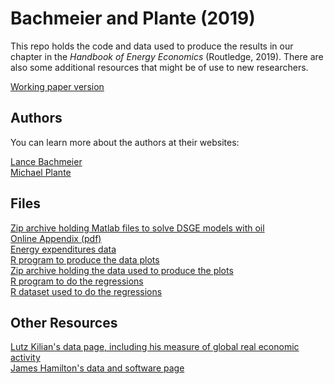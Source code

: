 # Bachmeier and Plante (2019)

This repo holds the code and data used to produce the results in our
chapter in the *Handbook of Energy Economics* (Routledge, 2019). There
are also some additional resources that might be of use to new
researchers.

[Working paper version](https://lancebachmeier.com/handbook_bachmeier_plante.pdf)

## Authors

You can learn more about the authors at their websites:

[Lance Bachmeier](https://lancebachmeier.com)  
[Michael Plante](https://sites.google.com/site/michaelplanteecon/)

## Files

[Zip archive holding Matlab files to solve DSGE models with oil](https://github.com/bachmeil/handbook/blob/master/DSGE_Codes.zip)  
[Online Appendix (pdf)](https://github.com/bachmeil/handbook/blob/master/handbook-appendix.pdf)  
[Energy expenditures data](https://github.com/bachmeil/handbook/blob/master/USEnergyExpenditures_Appendix.xlsx)  
[R program to produce the data plots](https://github.com/bachmeil/handbook/blob/master/handbook-graphs.R)  
[Zip archive holding the data used to produce the plots](https://github.com/bachmeil/handbook/blob/master/plotdata.zip)  
[R program to do the regressions](https://github.com/bachmeil/handbook/blob/master/handbook-regressions.R)  
[R dataset used to do the regressions](https://github.com/bachmeil/handbook/blob/master/quarterlymacro.RDS)  

## Other Resources

[Lutz Kilian's data page, including his measure of global real economic activity](https://sites.google.com/site/lkilian2019/research/data-sets)  
[James Hamilton's data and software page](https://econweb.ucsd.edu/~jhamilto/software.htm)
